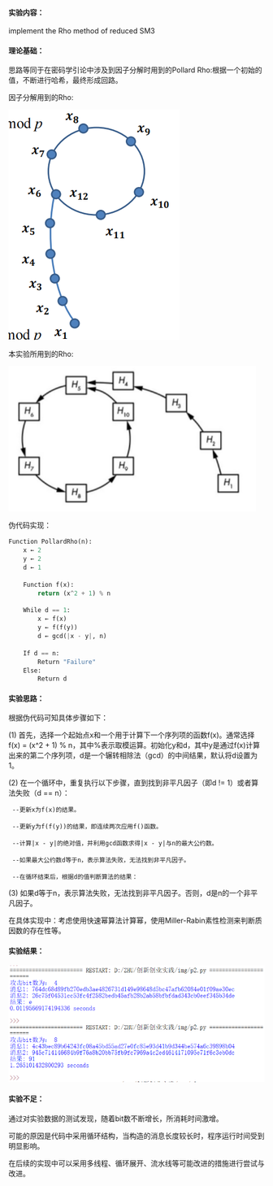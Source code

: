 #### 实验内容：
implement the Rho method of reduced SM3
#### 理论基础：
思路等同于在密码学引论中涉及到因子分解时用到的Pollard Rho:根据一个初始的值，不断进行哈希，最终形成回路。

因子分解用到的Rho:

![img](https://github.com/Azzzting/homework-group-48/blob/main/Project2/img/1.png)

本实验所用到的Rho:

![img](https://github.com/Azzzting/homework-group-48/blob/main/Project2/img/2.png)

伪代码实现：
```python
Function PollardRho(n):
    x ← 2
    y ← 2
    d ← 1
    
    Function f(x):
        return (x^2 + 1) % n
    
    While d == 1:
        x ← f(x)
        y ← f(f(y))
        d ← gcd(|x - y|, n)
    
    If d == n:
        Return "Failure"
    Else:
        Return d

```

#### 实验思路：
根据伪代码可知具体步骤如下：

(1) 首先，选择一个起始点x和一个用于计算下一个序列项的函数f(x)。通常选择f(x) = (x^2 + 1) % n，其中%表示取模运算。初始化y和d，其中y是通过f(x)计算出来的第二个序列项，d是一个辗转相除法（gcd）的中间结果，默认将d设置为1。

(2) 在一个循环中，重复执行以下步骤，直到找到非平凡因子（即d != 1）或者算法失败（d == n）：

     --更新x为f(x)的结果。
   
     --更新y为f(f(y))的结果，即连续两次应用f()函数。
   
     --计算|x - y|的绝对值，并利用gcd函数求得|x - y|与n的最大公约数。
   
     --如果最大公约数d等于n，表示算法失败，无法找到非平凡因子。
   
     --在循环结束后，根据d的值判断算法的结果：

(3) 如果d等于n，表示算法失败，无法找到非平凡因子。否则，d是n的一个非平凡因子。

在具体实现中：考虑使用快速幂算法计算幂，使用Miller-Rabin素性检测来判断质因数的存在性等。


#### 实验结果：
![img](https://github.com/Azzzting/homework-group-48/blob/main/Project2/img/3.png)

#### 实验不足：
通过对实验数据的测试发现，随着bit数不断增长，所消耗时间激增。

可能的原因是代码中采用循环结构，当构造的消息长度较长时，程序运行时间受到明显影响。

在后续的实现中可以采用多线程、循环展开、流水线等可能改进的措施进行尝试与改进。
